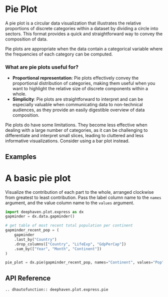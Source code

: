 # Pie Plot

A pie plot is a circular data visualization that illustrates the relative proportions of discrete categories within a dataset by dividing a circle into sectors. This format provides a quick and straightforward way to convey the composition of data.

Pie plots are appropriate when the data contain a categorical variable where the frequencies of each category can be computed.

### What are pie plots useful for?

- **Proportional representation**: Pie plots effectively convey the proportional distribution of categories, making them useful when you want to highlight the relative size of discrete components within a whole.
- **Simplicity**: Pie plots are straightforward to interpret and can be especially valuable when communicating data to non-technical audiences, as they provide an easily digestible overview of data composition.

Pie plots do have some limitations. They become less effective when dealing with a large number of categories, as it can be challenging to differentiate and interpret small slices, leading to cluttered and less informative visualizations. Consider using a bar plot instead.

## Examples

# A basic pie plot

Visualize the contribution of each part to the whole, arranged clockwise from greatest to least contribution. Pass the label column name to the `names` argument, and the value column name to the `values` argument.

```python order=pie_plot,gapminder_recent_pop,gapminder
import deephaven.plot.express as dx
gapminder = dx.data.gapminder()

# get table of most recent total population per continent
gapminder_recent_pop = (
    gapminder
    .last_by("Country")
    .drop_columns(["Country", "LifeExp", "GdpPerCap"])
    .sum_by(["Year", "Month", "Continent"])
)

pie_plot = dx.pie(gapminder_recent_pop, names="Continent", values="Pop")
```

## API Reference
```{eval-rst}
.. dhautofunction:: deephaven.plot.express.pie
```